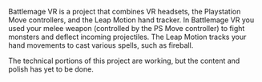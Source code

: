 Battlemage VR is a project that combines VR headsets, the Playstation Move controllers, and the Leap Motion hand tracker. In Battlemage VR you used your melee weapon (controlled by the PS Move controller) to fight
monsters and deflect incoming projectiles. The Leap Motion tracks your hand movements to cast various spells, such as fireball.

The technical portions of this project are working, but the content and polish has yet to be done.
